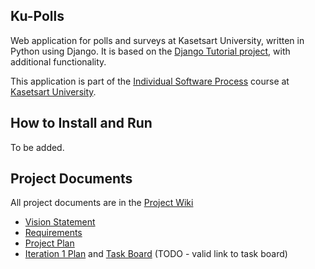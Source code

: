 ## Ku-Polls
Web application for polls and surveys at Kasetsart University, written in Python using Django. It is based on the [Django Tutorial project][django-tutorial], with additional functionality.


This application is part of the [Individual Software Process](https://cpske.github.io/ISP) course at [Kasetsart University](https://ku.ac.th).

## How to Install and Run

To be added.

## Project Documents

All project documents are in the [Project Wiki](../../wiki/Home)

- [Vision Statement](../../wiki/Vision%20Statement)
- [Requirements](../../wiki/Requirements)
- [Project Plan](../../wiki/Development%20Plan)
- [Iteration 1 Plan](../../wiki/Iteration%201%20Plan) and [Task Board]() (TODO - valid link to task board)

[django-tutorial]: https://docs.djangoproject.com/en/4.1/intro/tutorial01/
